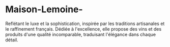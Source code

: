 # Maison-Lemoine-
Reflétant le luxe et la sophistication, inspirée par les traditions artisanales et le raffinement français. Dédiée à l'excellence, elle propose des vins et des produits d'une qualité incomparable, traduisant l'élégance dans chaque détail.
